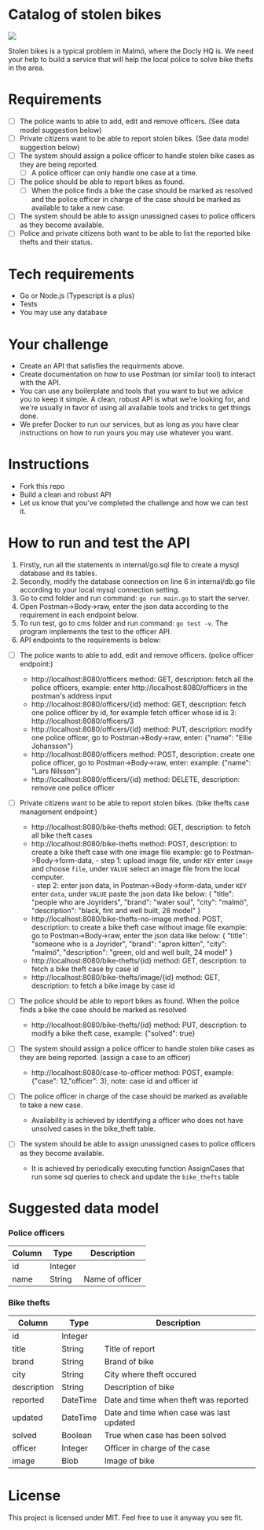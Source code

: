 Catalog of stolen bikes
====

![](https://images.unsplash.com/photo-1556316384-12c35d30afa4?ixlib=rb-1.2.1&ixid=eyJhcHBfaWQiOjEyMDd9&auto=format&fit=crop&w=3450&q=80)

Stolen bikes is a typical problem in Malmö, where the Docly HQ is. We need your help to build a service that will help the local police to solve bike thefts in the area.

# Requirements

- [ ] The police wants to able to add, edit and remove officers. (See data model suggestion below)
- [ ] Private citizens want to be able to report stolen bikes. (See data model suggestion below)
- [ ] The system should assign a police officer to handle stolen bike cases as they are being reported.
  - [ ] A police officer can only handle one case at a time.
- [ ] The police should be able to report bikes as found.
  - [ ] When the police finds a bike the case should be marked as resolved and the police officer in charge of the case should be marked as available to take a new case.
- [ ] The system should be able to assign unassigned cases to police officers as they become available.
- [ ] Police and private citizens both want to be able to list the reported bike thefts and their status.

# Tech requirements

- Go or Node.js (Typescript is a plus)
- Tests 
- You may use any database

# Your challenge

- Create an API that satisfies the requirments above.
- Create documentation on how to use Postman (or similar tool) to interact with the API.
- You can use any boilerplate and tools that you want to but we advice you to keep it simple. A clean, robust API is what we're looking for, and we're usually in favor of using all available tools and tricks to get things done.
- We prefer Docker to run our services, but as long as you have clear instructions on how to run yours you may use whatever you want.

# Instructions

- Fork this repo
- Build a clean and robust API
- Let us know that you've completed the challenge and how we can test it.

# How to run and test the API
  
1. Firstly, run all the statements in internal/go.sql file to create a mysql database and its tables.
2. Secondly, modify the database connection on line 6 in internal/db.go file according to your local mysql connection setting.
3. Go to cmd folder and run command: `go run main.go` to start the server.
4. Open Postman->Body->raw, enter the json data according to the requirement in each endpoint below.
5. To run test, go to cms folder and run command: `go test -v`. The program implements the test to the officer API.
6. API endpoints to the requirements is below:

- [ ] The police wants to able to add, edit and remove officers. (police officer endpoint:)
  - http://localhost:8080/officers                method: GET, description: fetch all the police officers, example: enter http://localhost:8080/officers in the postman's address input
  - http://localhost:8080/officers/{id}           method: GET, description: fetch one police officer by id, for example fetch officer whose id is 3: http://localhost:8080/officers/3
  - http://localhost:8080/officers/{id}           method: PUT, description: modify one police officer, go to Postman->Body->raw, enter: {"name": "Ellie Johansson"}
  - http://localhost:8080/officers                method: POST, description: create one police officer, go to Postman->Body->raw, enter: example: {"name": "Lars Nilsson"}
  - http://localhost:8080/officers/{id}           method: DELETE, description: remove one police officer

- [ ] Private citizens want to be able to report stolen bikes. (bike thefts case management endpoint:)
  - http://localhost:8080/bike-thefts             method: GET, description: to fetch all bike theft cases
  - http://localhost:8080/bike-thefts             method: POST, description: to create a bike theft case with one image file
                                                  example: go to Postman->Body->form-data, 
                                                  - step 1: upload image file, under `KEY` enter `image` and choose `file`, under `VALUE` select an image file from the local computer.      
                                                  - step 2: enter json data, in Postman->Body->form-data, under `KEY` enter `data`, under `VALUE` paste the json data like below:
                                                  {
                                                      "title": "people who are Joyriders",
                                                      "brand": "water soul",
                                                      "city": "malmö",
                                                      "description": "black, fint and well built, 28 model"
                                                  }
  - http://localhost:8080/bike-thefts-no-image    method: POST, description: to create a bike theft case without image file
                                                  example: go to Postman->Body->raw, enter the json data like below:
                                                  {
                                                      "title": "someone who is a Joyrider",
                                                      "brand": "apron kitten",
                                                      "city": "malmö",
                                                      "description": "green, old and well built, 24 model"
                                                  }
  - http://localhost:8080/bike-thefts/{id}        method: GET, description: to fetch a bike theft case by case id
  - http://localhost:8080/bike-thefts/image/{id}  method: GET, description: to fetch a bike image by case id

- [ ] The police should be able to report bikes as found. When the police finds a bike the case should be marked as resolved
  - http://localhost:8080/bike-thefts/{id}        method: PUT, description: to modify a bike theft case, example: {"solved": true}

- [ ] The system should assign a police officer to handle stolen bike cases as they are being reported. (assign a case to an officer)
  - http://localhost:8080/case-to-officer         method: POST, example: {"case": 12,"officer": 3}, note: case id and officer id

- [ ] The police officer in charge of the case should be marked as available to take a new case. 
  - Availability is achieved by identifying a officer who does not have unsolved cases in the bike_theft table.

- [ ] The system should be able to assign unassigned cases to police officers as they become available.
  - It is achieved by periodically executing function AssignCases that run some sql queries to check and update the `bike_thefts` table

# Suggested data model

### Police officers

| Column | Type    | Description     |
| ---    | ---     | ---             |
| id     | Integer |                 |
| name   | String  | Name of officer |

### Bike thefts

| Column      | Type     | Description                              |
| ---         | ---      | ---                                      |
| id          | Integer  |                                          |
| title       | String   | Title of report                          |
| brand       | String   | Brand of bike                            |
| city        | String   | City where theft occured                 |
| description | String   | Description of bike                      |
| reported    | DateTime | Date and time when theft was reported    |
| updated     | DateTime | Date and time when case was last updated |
| solved      | Boolean  | True when case has been solved           |
| officer     | Integer  | Officer in charge of the case            |
| image       | Blob     | Image of bike                            |


# License

This project is licensed under MIT. Feel free to use it anyway you see fit.
